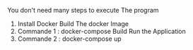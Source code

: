 You don't need many steps to execute The program 
1. Install Docker
Build The docker Image 
2. Commande 1 : docker-compose Build
Run the Application
3. Commande 2 : docker-compose up 
